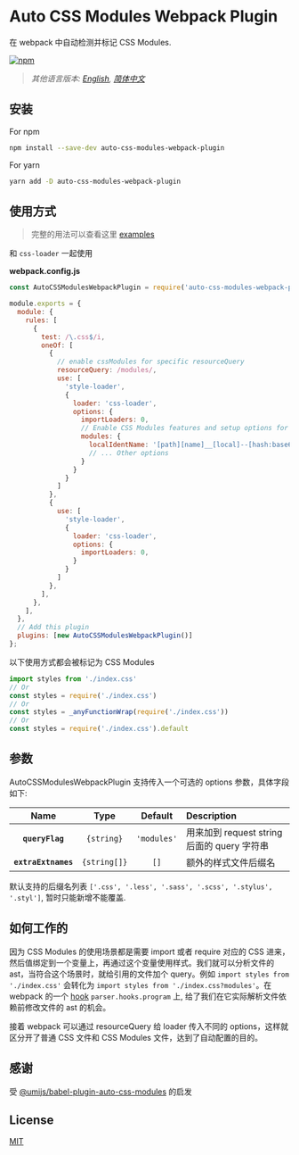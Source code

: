 # Auto CSS Modules Webpack Plugin

在 webpack 中自动检测并标记 CSS Modules.

[![npm][npm]][npm-url]

> *其他语言版本: [English](README.md), [简体中文](README_CN.md)*


## 安装

For npm
```bash
npm install --save-dev auto-css-modules-webpack-plugin
```

For yarn
```bash
yarn add -D auto-css-modules-webpack-plugin
```

## 使用方式

> 完整的用法可以查看这里 [examples](https://github.com/waivital/auto-css-modules-webpack-plugin/tree/main/examples)


和 `css-loader` 一起使用

**webpack.config.js**

```javascript
const AutoCSSModulesWebpackPlugin = require('auto-css-modules-webpack-plugin')

module.exports = {
  module: {
    rules: [
      {
        test: /\.css$/i,
        oneOf: [
          {
            // enable cssModules for specific resourceQuery
            resourceQuery: /modules/,
            use: [
              'style-loader',
              {
                loader: 'css-loader',
                options: {
                  importLoaders: 0,
                  // Enable CSS Modules features and setup options for them.
                  modules: {
                    localIdentName: '[path][name]__[local]--[hash:base64:5]',
                    // ... Other options
                  }
                }
              }
            ]
          },
          {
            use: [
              'style-loader',
              {
                loader: 'css-loader',
                options: {
                  importLoaders: 0,
                }
              }
            ]
          },
        ],
      },
    ],
  },
  // Add this plugin
  plugins: [new AutoCSSModulesWebpackPlugin()]
};
```

以下使用方式都会被标记为 CSS Modules

```js
import styles from './index.css'
// Or
const styles = require('./index.css')
// Or
const styles = _anyFunctionWrap(require('./index.css'))
// Or
const styles = require('./index.css').default
```

## 参数

AutoCSSModulesWebpackPlugin 支持传入一个可选的 options 参数，具体字段如下:

|        Name         |     Type     |   Default   | Description                                 |
| :-----------------: | :----------: | :---------: | :------------------------------------------ |
|   **`queryFlag`**   |  `{string}`  | `'modules'` | 用来加到 request string 后面的 query 字符串 |
| **`extraExtnames`** | `{string[]}` |    `[]`     | 额外的样式文件后缀名                        |

默认支持的后缀名列表 `['.css', '.less', '.sass', '.scss', '.stylus', '.styl']`, 暂时只能新增不能覆盖.

## 如何工作的

因为 CSS Modules 的使用场景都是需要 import 或者 require 对应的 CSS 进来，然后值绑定到一个变量上，再通过这个变量使用样式。我们就可以分析文件的 ast，当符合这个场景时，就给引用的文件加个 query。例如 `import styles from './index.css'` 会转化为 `import styles from './index.css?modules'`。在 webpack 的一个 [hook](https://webpack.js.org/api/parser/#program) `parser.hooks.program` 上, 给了我们在它实际解析文件依赖前修改文件的 ast 的机会。

接着 webpack 可以通过 resourceQuery 给 loader 传入不同的 options，这样就区分开了普通 CSS 文件和 CSS Modules 文件，达到了自动配置的目的。

## 感谢

受 [@umijs/babel-plugin-auto-css-modules](https://www.npmjs.com/package/@umijs/babel-plugin-auto-css-modules) 的启发


## License

[MIT](./LICENSE)

[npm]: https://img.shields.io/npm/v/auto-css-modules-webpack-plugin.svg
[npm-url]: https://npmjs.com/package/auto-css-modules-webpack-plugin
